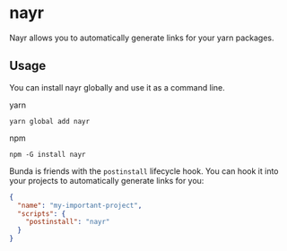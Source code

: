 # nayr
Nayr allows you to automatically generate links for your yarn packages.

## Usage
You can install nayr globally and use it as a command line.

yarn
```
yarn global add nayr
```

npm
```
npm -G install nayr
```

Bunda is friends with the `postinstall` lifecycle hook.
You can hook it into your projects to automatically generate links for you:

```json
{
  "name": "my-important-project",
  "scripts": {
    "postinstall": "nayr"
  }
}
```
